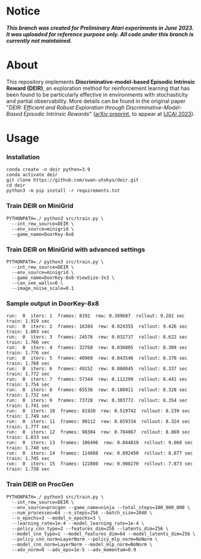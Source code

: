 # Notice
***This branch was created for Preliminary Atari experiments in June 2023. It was uploaded for reference purpose only. All code under this branch is currently not maintained.***

# About
This repository implements __Discriminative-model-based Episodic Intrinsic Reward (DEIR)__, an exploration method for reinforcement learning that has been found to be particularly effective in environments with stochasticity and partial observability.
More details can be found in the original paper "_DEIR: Efficient and Robust Exploration through Discriminative-Model-Based Episodic Intrinsic Rewards_" ([arXiv preprint](https://arxiv.org/abs/2304.10770), to appear at [IJCAI 2023](https://ijcai-23.org/)).

# Usage
### Installation
```commandline
conda create -n deir python=3.9
conda activate deir 
git clone https://github.com/swan-utokyo/deir.git
cd deir
python3 -m pip install -r requirements.txt
```

### Train DEIR on MiniGrid
```commandline
PYTHONPATH=./ python3 src/train.py \
  --int_rew_source=DEIR \
  --env_source=minigrid \
  --game_name=DoorKey-8x8
```

### Train DEIR on MiniGrid with advanced settings
```commandline
PYTHONPATH=./ python3 src/train.py \
  --int_rew_source=DEIR \
  --env_source=minigrid \
  --game_name=DoorKey-8x8-ViewSize-3x3 \
  --can_see_walls=0 \
  --image_noise_scale=0.1
```

### Sample output in DoorKey-8x8
```
run:  0  iters: 1  frames: 8192  rew: 0.389687  rollout: 9.281 sec  train: 1.919 sec
run:  0  iters: 2  frames: 16384  rew: 0.024355  rollout: 9.426 sec  train: 1.803 sec
run:  0  iters: 3  frames: 24576  rew: 0.032737  rollout: 8.622 sec  train: 1.766 sec
run:  0  iters: 4  frames: 32768  rew: 0.036805  rollout: 8.309 sec  train: 1.776 sec
run:  0  iters: 5  frames: 40960  rew: 0.043546  rollout: 8.370 sec  train: 1.768 sec
run:  0  iters: 6  frames: 49152  rew: 0.068045  rollout: 8.337 sec  train: 1.772 sec
run:  0  iters: 7  frames: 57344  rew: 0.112299  rollout: 8.441 sec  train: 1.754 sec
run:  0  iters: 8  frames: 65536  rew: 0.188911  rollout: 8.328 sec  train: 1.732 sec
run:  0  iters: 9  frames: 73728  rew: 0.303772  rollout: 8.354 sec  train: 1.741 sec
run:  0  iters: 10  frames: 81920  rew: 0.519742  rollout: 8.239 sec  train: 1.749 sec
run:  0  iters: 11  frames: 90112  rew: 0.659334  rollout: 8.324 sec  train: 1.777 sec
run:  0  iters: 12  frames: 98304  rew: 0.784067  rollout: 8.869 sec  train: 1.833 sec
run:  0  iters: 13  frames: 106496  rew: 0.844819  rollout: 9.068 sec  train: 1.740 sec
run:  0  iters: 14  frames: 114688  rew: 0.892450  rollout: 8.077 sec  train: 1.745 sec
run:  0  iters: 15  frames: 122880  rew: 0.908270  rollout: 7.873 sec  train: 1.738 sec
```

### Train DEIR on ProcGen
```commandline
PYTHONPATH=./ python3 src/train.py \
  --int_rew_source=DEIR \
  --env_source=procgen --game_name=ninja --total_steps=100_000_000 \
  --num_processes=64 --n_steps=256 --batch_size=2048 \
  --n_epochs=3 --model_n_epochs=3 \
  --learning_rate=1e-4 --model_learning_rate=1e-4 \
  --policy_cnn_type=2 --features_dim=256 --latents_dim=256 \
  --model_cnn_type=1 --model_features_dim=64 --model_latents_dim=256 \
  --policy_cnn_norm=LayerNorm --policy_mlp_norm=NoNorm \
  --model_cnn_norm=LayerNorm --model_mlp_norm=NoNorm \
  --adv_norm=0 --adv_eps=1e-5 --adv_momentum=0.9
```